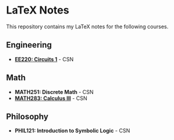 # LaTeX Notes

This repository contains my LaTeX notes for the following courses.

## Engineering
- **[EE220: Circuits 1](ee/ee220.pdf)** - CSN

## Math
- **MATH251: Discrete Math** - CSN
- **[MATH283: Calculus III](math/283/math283.pdf)** - CSN

## Philosophy
- **PHIL121: Introduction to Symbolic Logic** - CSN